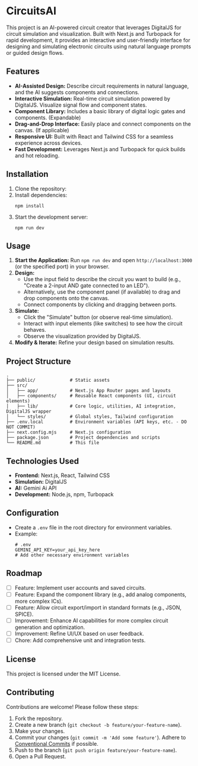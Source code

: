 <!-- Add badges here if applicable, e.g., build status, license -->
<!-- [![Build Status](<badge-url>)](<link-url>) -->
<!-- [![License: MIT](<badge-url>)](<link-url>) -->

# CircuitsAI

This project is an AI-powered circuit creator that leverages DigitalJS for circuit simulation and visualization. Built with Next.js and Turbopack for rapid development, it provides an interactive and user-friendly interface for designing and simulating electronic circuits using natural language prompts or guided design flows.

## Features
- **AI-Assisted Design:** Describe circuit requirements in natural language, and the AI suggests components and connections.
- **Interactive Simulation:** Real-time circuit simulation powered by DigitalJS. Visualize signal flow and component states.
- **Component Library:** Includes a basic library of digital logic gates and components. (Expandable)
- **Drag-and-Drop Interface:** Easily place and connect components on the canvas. (If applicable)
- **Responsive UI:** Built with React and Tailwind CSS for a seamless experience across devices.
- **Fast Development:** Leverages Next.js and Turbopack for quick builds and hot reloading.

## Installation

1. Clone the repository:
2. Install dependencies:
   ```
   npm install
   ```
3. Start the development server:
   ```
   npm run dev
   ```

## Usage

1.  **Start the Application:** Run `npm run dev` and open `http://localhost:3000` (or the specified port) in your browser.
2.  **Design:**
    *   Use the input field to describe the circuit you want to build (e.g., "Create a 2-input AND gate connected to an LED").
    *   Alternatively, use the component panel (if available) to drag and drop components onto the canvas.
    *   Connect components by clicking and dragging between ports.
3.  **Simulate:**
    *   Click the "Simulate" button (or observe real-time simulation).
    *   Interact with input elements (like switches) to see how the circuit behaves.
    *   Observe the visualization provided by DigitalJS.
4.  **Modify & Iterate:** Refine your design based on simulation results.

## Project Structure

```
.
├── public/             # Static assets
├── src/
│   ├── app/            # Next.js App Router pages and layouts
│   ├── components/     # Reusable React components (UI, circuit elements)
│   ├── lib/            # Core logic, utilities, AI integration, DigitalJS wrapper
│   └── styles/         # Global styles, Tailwind configuration
├── .env.local          # Environment variables (API keys, etc. - DO NOT COMMIT)
├── next.config.mjs     # Next.js configuration
├── package.json        # Project dependencies and scripts
└── README.md           # This file
```

## Technologies Used
- **Frontend:** Next.js, React, Tailwind CSS
- **Simulation:** DigitalJS
- **AI:** Gemini Ai API
- **Development:** Node.js, npm, Turbopack

## Configuration

- Create a `.env` file in the root directory for environment variables.
- Example:
  ```
  # .env
  GEMINI_API_KEY=your_api_key_here
  # Add other necessary environment variables
  ```

## Roadmap

- [ ] Feature: Implement user accounts and saved circuits.
- [ ] Feature: Expand the component library (e.g., add analog components, more complex ICs).
- [ ] Feature: Allow circuit export/import in standard formats (e.g., JSON, SPICE).
- [ ] Improvement: Enhance AI capabilities for more complex circuit generation and optimization.
- [ ] Improvement: Refine UI/UX based on user feedback.
- [ ] Chore: Add comprehensive unit and integration tests.

## License

This project is licensed under the MIT License.

## Contributing

Contributions are welcome! Please follow these steps:

1.  Fork the repository.
2.  Create a new branch (`git checkout -b feature/your-feature-name`).
3.  Make your changes.
4.  Commit your changes (`git commit -m 'Add some feature'`). Adhere to [Conventional Commits](https://www.conventionalcommits.org/) if possible.
5.  Push to the branch (`git push origin feature/your-feature-name`).
6.  Open a Pull Request.